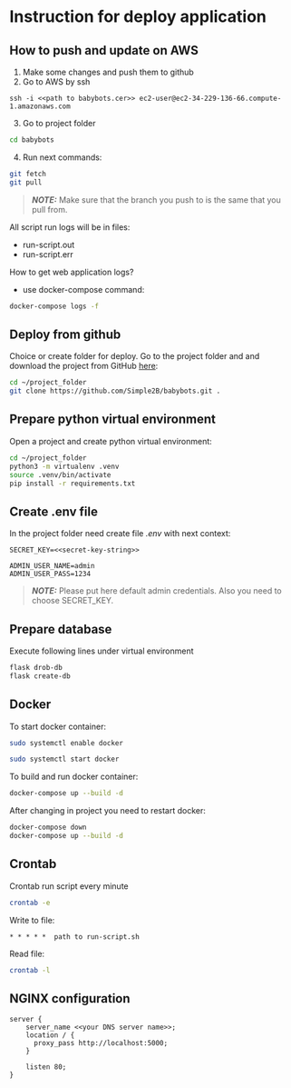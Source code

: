 # Instruction for deploy application

## How to push and update on AWS

1. Make some changes and push them to github
2. Go to AWS by ssh

```ssh
ssh -i <<path to babybots.cer>> ec2-user@ec2-34-229-136-66.compute-1.amazonaws.com
```

3. Go to project folder

```bash
cd babybots
```

4. Run next commands:

```bash
git fetch
git pull
```

> **_NOTE:_** Make sure that the branch you push to is the same that you pull from.

All script run logs will be in files:

- run-script.out
- run-script.err

How to get web application logs?

- use docker-compose command:

```bash
docker-compose logs -f
```

## Deploy from github

Choice or create folder for deploy. Go to the project folder and and download the project from GitHub [here](https://github.com/Simple2B/babybots):

```bash
cd ~/project_folder
git clone https://github.com/Simple2B/babybots.git .
```

## Prepare python virtual environment

Open a project and create python virtual environment:

```bash
cd ~/project_folder
python3 -m virtualenv .venv
source .venv/bin/activate
pip install -r requirements.txt
```

## Create .env file

In the project folder need create file _.env_ with next context:

```dotenv
SECRET_KEY=<<secret-key-string>>

ADMIN_USER_NAME=admin
ADMIN_USER_PASS=1234
```

> **_NOTE:_** Please put here default admin credentials. Also you need to choose SECRET_KEY.

## Prepare database

Execute following lines under virtual environment

```bash
flask drob-db
flask create-db
```

## Docker
To start docker container:

```bash
sudo systemctl enable docker
```

```bash
sudo systemctl start docker
```

To build and run docker container:

```bash
docker-compose up --build -d
```

After changing in project you need to restart docker:
```bash
docker-compose down
docker-compose up --build -d
```


## Crontab

Crontab run script every minute

```bash
crontab -e
```

Write to file:

```crontab
* * * * *  path to run-script.sh
```

Read file:

```bash
crontab -l
```

## NGINX configuration

```nginx
server {
    server_name <<your DNS server name>>;
    location / {
      proxy_pass http://localhost:5000;
    }

    listen 80;
}
```
